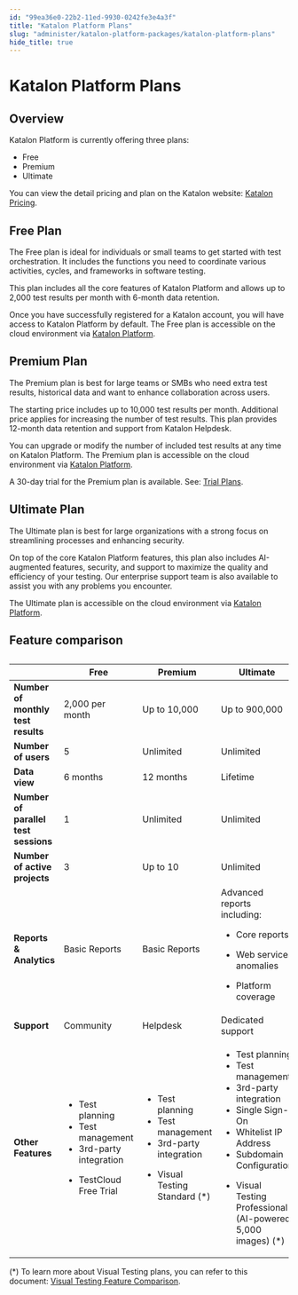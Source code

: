 ```yaml
---
id: "99ea36e0-22b2-11ed-9930-0242fe3e4a3f"
title: "Katalon Platform Plans"
slug: "administer/katalon-platform-packages/katalon-platform-plans"
hide_title: true
---
```


# <a id="id_testops-pricing-model" class="anchor_top_offset"/><a id="ariaid-title1" class="anchor_top_offset"/><span xmlns="http://www.w3.org/1999/xhtml" className="ph">Katalon Platform</span>  Plans


## Overview

<div xmlns="http://www.w3.org/1999/xhtml" className="p"><span className="ph">Katalon Platform</span> is currently offering three plans:<ul className="ul"><li className="li"><span className="ph">Free</span></li><li className="li"><span className="ph">Premium</span></li><li className="li"><span className="ph">Ultimate</span></li></ul>You can view the detail pricing and plan on the Katalon website: <a className="xref j-external-link" href="https://katalon.com/pricing/" target="_blank">Katalon Pricing</a>.</div>

## <span xmlns="http://www.w3.org/1999/xhtml" className="ph">Free</span>  Plan

<p xmlns="http://www.w3.org/1999/xhtml" className="p">The <span className="ph">Free</span> plan is ideal for individuals or small teams to get started with test orchestration. It includes the functions you need to coordinate various activities, cycles, and frameworks in software testing.</p> 
<p xmlns="http://www.w3.org/1999/xhtml" className="p">This plan includes all the core features of <span className="ph">Katalon Platform</span> and allows up to 2,000 test results per month with 6-month data retention.</p> 
<p xmlns="http://www.w3.org/1999/xhtml" className="p">Once you have successfully registered for a Katalon account, you will have access to <span className="ph">Katalon Platform</span> by default. The <span className="ph">Free</span> plan is accessible on the cloud environment via <a className="xref j-external-link" href="https://testops.katalon.io/" target="_blank">Katalon Platform</a>.</p> 

## <span xmlns="http://www.w3.org/1999/xhtml" className="ph">Premium</span>  Plan

<p xmlns="http://www.w3.org/1999/xhtml" className="p">The <span className="ph">Premium</span> plan is best for large teams or SMBs who need extra test results, historical data and want to enhance collaboration across users.</p> 
<p xmlns="http://www.w3.org/1999/xhtml" className="p">The starting price includes up to 10,000 test results per month. Additional price applies for increasing the number of test results. This plan provides 12-month data retention and support from Katalon Helpdesk.</p> 
<p xmlns="http://www.w3.org/1999/xhtml" className="p">You can upgrade or modify the number of included test results at any time on <span className="ph">Katalon Platform</span>. The <span className="ph">Premium</span> plan is accessible on the cloud environment via <a className="xref j-external-link" href="https://testops.katalon.io/" target="_blank">Katalon Platform</a>.</p> 
<p xmlns="http://www.w3.org/1999/xhtml" className="p">A 30-day trial for the <span className="ph">Premium</span> plan is available. See: <a className="xref" href="/docs/administer/katalon-platform-packages/katalon-platform-trial-plans">Trial Plans</a>.</p> 

## <span xmlns="http://www.w3.org/1999/xhtml" className="ph">Ultimate</span>  Plan

<p xmlns="http://www.w3.org/1999/xhtml" className="p"> The <span className="ph">Ultimate</span> plan is best for large organizations with a strong focus on streamlining processes and enhancing security.</p> 
<p xmlns="http://www.w3.org/1999/xhtml" className="p">On top of the core <span className="ph">Katalon Platform</span> features, this plan also includes AI-augmented features, security, and support to maximize the quality and efficiency of your testing. Our enterprise support team is also available to assist you with any problems you encounter.</p> 
<p xmlns="http://www.w3.org/1999/xhtml" className="p">The <span className="ph">Ultimate</span> plan is accessible on the cloud environment via <a className="xref j-external-link" href="https://testops.katalon.io/" target="_blank">Katalon Platform</a>.</p> 

## Feature comparison

<div xmlns="http://www.w3.org/1999/xhtml" className="p"><table className="table"><caption /><colgroup><col /><col /><col /><col /></colgroup><thead className="thead"><tr className><th className="entry anchor_top_offset" id="id_testops-pricing-model__entry__1" /><th className="entry anchor_top_offset" id="id_testops-pricing-model__entry__2"><span className="ph">Free</span></th><th className="entry anchor_top_offset" id="id_testops-pricing-model__entry__3"><span className="ph">Premium</span></th><th className="entry anchor_top_offset" id="id_testops-pricing-model__entry__4"><span className="ph">Ultimate</span></th></tr></thead><tbody className="tbody"><tr className><td className="entry" headers="id_testops-pricing-model__entry__1 id_testops-pricing-model__entry__2 id_testops-pricing-model__entry__3 id_testops-pricing-model__entry__4 "><strong className="ph b">Number of monthly test results</strong></td><td className="entry" headers="id_testops-pricing-model__entry__1 id_testops-pricing-model__entry__2 id_testops-pricing-model__entry__3 id_testops-pricing-model__entry__4 ">2,000 per month</td><td className="entry" headers="id_testops-pricing-model__entry__1 id_testops-pricing-model__entry__2 id_testops-pricing-model__entry__3 id_testops-pricing-model__entry__4 ">Up to 10,000</td><td className="entry" headers="id_testops-pricing-model__entry__1 id_testops-pricing-model__entry__2 id_testops-pricing-model__entry__3 id_testops-pricing-model__entry__4 ">Up to 900,000</td></tr><tr className><td className="entry" headers="id_testops-pricing-model__entry__1 id_testops-pricing-model__entry__2 id_testops-pricing-model__entry__3 id_testops-pricing-model__entry__4 "><strong className="ph b">Number of users</strong></td><td className="entry" headers="id_testops-pricing-model__entry__1 id_testops-pricing-model__entry__2 id_testops-pricing-model__entry__3 id_testops-pricing-model__entry__4 ">5</td><td className="entry" headers="id_testops-pricing-model__entry__1 id_testops-pricing-model__entry__2 id_testops-pricing-model__entry__3 id_testops-pricing-model__entry__4 ">Unlimited</td><td className="entry" headers="id_testops-pricing-model__entry__1 id_testops-pricing-model__entry__2 id_testops-pricing-model__entry__3 id_testops-pricing-model__entry__4 ">Unlimited</td></tr><tr className><td className="entry" headers="id_testops-pricing-model__entry__1 id_testops-pricing-model__entry__2 id_testops-pricing-model__entry__3 id_testops-pricing-model__entry__4 "><strong className="ph b">Data view</strong></td><td className="entry" headers="id_testops-pricing-model__entry__1 id_testops-pricing-model__entry__2 id_testops-pricing-model__entry__3 id_testops-pricing-model__entry__4 ">6 months</td><td className="entry" headers="id_testops-pricing-model__entry__1 id_testops-pricing-model__entry__2 id_testops-pricing-model__entry__3 id_testops-pricing-model__entry__4 ">12 months</td><td className="entry" headers="id_testops-pricing-model__entry__1 id_testops-pricing-model__entry__2 id_testops-pricing-model__entry__3 id_testops-pricing-model__entry__4 ">Lifetime</td></tr><tr className><td className="entry" headers="id_testops-pricing-model__entry__1 id_testops-pricing-model__entry__2 id_testops-pricing-model__entry__3 id_testops-pricing-model__entry__4 "><strong className="ph b">Number of parallel test sessions</strong></td><td className="entry" headers="id_testops-pricing-model__entry__1 id_testops-pricing-model__entry__2 id_testops-pricing-model__entry__3 id_testops-pricing-model__entry__4 ">1</td><td className="entry" headers="id_testops-pricing-model__entry__1 id_testops-pricing-model__entry__2 id_testops-pricing-model__entry__3 id_testops-pricing-model__entry__4 ">Unlimited</td><td className="entry" headers="id_testops-pricing-model__entry__1 id_testops-pricing-model__entry__2 id_testops-pricing-model__entry__3 id_testops-pricing-model__entry__4 ">Unlimited</td></tr><tr className><td className="entry" headers="id_testops-pricing-model__entry__1 id_testops-pricing-model__entry__2 id_testops-pricing-model__entry__3 id_testops-pricing-model__entry__4 "><strong className="ph b">Number of active projects</strong></td><td className="entry" headers="id_testops-pricing-model__entry__1 id_testops-pricing-model__entry__2 id_testops-pricing-model__entry__3 id_testops-pricing-model__entry__4 ">3</td><td className="entry" headers="id_testops-pricing-model__entry__1 id_testops-pricing-model__entry__2 id_testops-pricing-model__entry__3 id_testops-pricing-model__entry__4 ">Up to 10</td><td className="entry" headers="id_testops-pricing-model__entry__1 id_testops-pricing-model__entry__2 id_testops-pricing-model__entry__3 id_testops-pricing-model__entry__4 ">Unlimited</td></tr><tr className><td className="entry" headers="id_testops-pricing-model__entry__1 id_testops-pricing-model__entry__2 id_testops-pricing-model__entry__3 id_testops-pricing-model__entry__4 "><strong className="ph b">Reports &amp; Analytics</strong></td><td className="entry" headers="id_testops-pricing-model__entry__1 id_testops-pricing-model__entry__2 id_testops-pricing-model__entry__3 id_testops-pricing-model__entry__4 ">Basic Reports</td><td className="entry" headers="id_testops-pricing-model__entry__1 id_testops-pricing-model__entry__2 id_testops-pricing-model__entry__3 id_testops-pricing-model__entry__4 ">Basic Reports</td><td className="entry" headers="id_testops-pricing-model__entry__1 id_testops-pricing-model__entry__2 id_testops-pricing-model__entry__3 id_testops-pricing-model__entry__4 ">Advanced reports including: <ul className="ul"><li className="li"><p className="p">Core reports</p></li><li className="li"><p className="p">Web services anomalies</p></li><li className="li"><p className="p">Platform coverage</p></li></ul></td></tr><tr className><td className="entry" headers="id_testops-pricing-model__entry__1 id_testops-pricing-model__entry__2 id_testops-pricing-model__entry__3 id_testops-pricing-model__entry__4 "><strong className="ph b">Support</strong></td><td className="entry" headers="id_testops-pricing-model__entry__1 id_testops-pricing-model__entry__2 id_testops-pricing-model__entry__3 id_testops-pricing-model__entry__4 ">Community</td><td className="entry" headers="id_testops-pricing-model__entry__1 id_testops-pricing-model__entry__2 id_testops-pricing-model__entry__3 id_testops-pricing-model__entry__4 ">Helpdesk</td><td className="entry" headers="id_testops-pricing-model__entry__1 id_testops-pricing-model__entry__2 id_testops-pricing-model__entry__3 id_testops-pricing-model__entry__4 ">Dedicated support</td></tr><tr className><td className="entry" headers="id_testops-pricing-model__entry__1 id_testops-pricing-model__entry__2 id_testops-pricing-model__entry__3 id_testops-pricing-model__entry__4 "><strong className="ph b">Other Features</strong></td><td className="entry" headers="id_testops-pricing-model__entry__1 id_testops-pricing-model__entry__2 id_testops-pricing-model__entry__3 id_testops-pricing-model__entry__4 "><ul className="ul"><li className="li">Test planning</li><li className="li">Test management</li><li className="li">3rd-party integration</li><li className="li"><p className="p">TestCloud Free Trial</p></li></ul></td><td className="entry" headers="id_testops-pricing-model__entry__1 id_testops-pricing-model__entry__2 id_testops-pricing-model__entry__3 id_testops-pricing-model__entry__4 "><ul className="ul"><li className="li">Test planning</li><li className="li">Test management</li><li className="li">3rd-party integration</li><li className="li"><p className="p">Visual Testing Standard (*)</p></li></ul></td><td className="entry" headers="id_testops-pricing-model__entry__1 id_testops-pricing-model__entry__2 id_testops-pricing-model__entry__3 id_testops-pricing-model__entry__4 "><ul className="ul"><li className="li">Test planning</li><li className="li">Test management</li><li className="li">3rd-party integration</li><li className="li">Single Sign-On</li><li className="li">Whitelist IP Address</li><li className="li">Subdomain Configuration</li><li className="li"><p className="p">Visual Testing Professional (AI-powered, 5,000 images) (*)</p></li></ul></td></tr></tbody></table></div>
<p xmlns="http://www.w3.org/1999/xhtml" className="p">(*) To learn more about Visual Testing plans, you can refer to this document: <a className="xref" href="/docs/administer/katalon-platform-packages/visual-testing-feature-comparison">Visual Testing Feature Comparison</a>.</p> 
